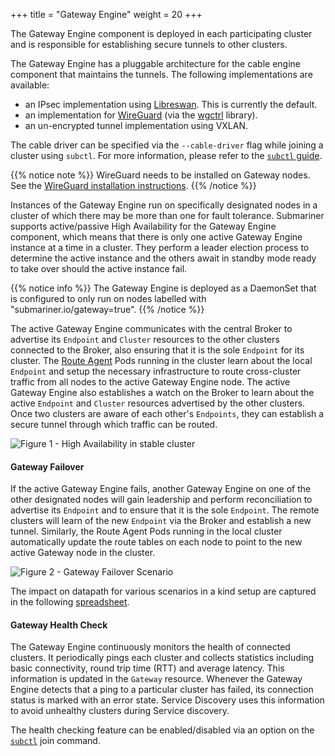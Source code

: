 +++
title =  "Gateway Engine"
weight = 20
+++

The Gateway Engine component is deployed in each participating cluster and
is responsible for establishing secure tunnels to other clusters.

The Gateway Engine has a pluggable architecture for the cable engine component
that maintains the tunnels. The following implementations are available:

* an IPsec implementation using [Libreswan](https://libreswan.org/). This is currently the default.
* an implementation for [WireGuard](https://www.wireguard.com/) (via the [wgctrl](https://github.com/WireGuard/wgctrl-go) library).
* an un-encrypted tunnel implementation using VXLAN.

The cable driver can be specified via the `--cable-driver` flag while joining a cluster using `subctl`. For more information, please refer
to the [`subctl` guide](../../../operations/deployment/subctl/).

{{% notice note %}}
WireGuard needs to be installed on Gateway nodes. See the [WireGuard installation instructions](https://www.wireguard.com/install/).
{{% /notice %}}

Instances of the Gateway Engine run on specifically designated nodes in a
cluster of which there may be more than one for fault tolerance. Submariner
supports active/passive High Availability for the Gateway Engine component,
which means that there is only one active Gateway Engine instance at a time
in a cluster. They perform a leader election process to determine the active
instance and the others await in standby mode ready to take over should the
active instance fail.

{{% notice info %}}
The Gateway Engine is deployed as a DaemonSet that is configured to only run
on nodes labelled with "submariner.io/gateway=true".
{{% /notice %}}

The active Gateway Engine communicates with the central Broker to advertise
its `Endpoint` and `Cluster` resources to the other clusters connected to the
Broker, also ensuring that it is the sole `Endpoint` for its cluster. The
[Route Agent](../route-agent/) Pods running in the cluster learn about the
local `Endpoint` and setup the necessary infrastructure to route cross-cluster
traffic from all nodes to the active Gateway Engine node. The active Gateway Engine
also establishes a watch on the Broker to learn about the active `Endpoint` and
`Cluster` resources advertised by the other clusters. Once two clusters are
aware of each other's `Endpoints`, they can establish a secure tunnel through
which traffic can be routed.

![Figure 1 - High Availability in stable cluster](/images/high-availability/HA_Cluster1.png)
<!-- Image Source: https://docs.google.com/presentation/d/180CtHZnr9PP5Rh98VEmkQz3ovc5AGXG9wosoHMLhgaY/edit -->

#### Gateway Failover

If the active Gateway Engine fails, another Gateway Engine on one of the
other designated nodes will gain leadership and perform reconciliation to
advertise its `Endpoint` and to ensure that it is the sole `Endpoint`. The
remote clusters will learn of the new `Endpoint` via the Broker and establish
a new tunnel. Similarly, the Route Agent Pods running in the local cluster
automatically update the route tables on each node to point to the new active
Gateway node in the cluster.

![Figure 2 - Gateway Failover Scenario](/images/high-availability/HA_Cluster2.png)
<!-- Image Source: https://docs.google.com/presentation/d/180CtHZnr9PP5Rh98VEmkQz3ovc5AGXG9wosoHMLhgaY/edit -->

The impact on datapath for various scenarios in a kind setup are captured in the
following [spreadsheet](https://docs.google.com/spreadsheets/d/1JsXsyRDDXkp6t55Gm-NP5EggWTyYi2yo27pyuDYwlpc/edit#gid=0).

#### Gateway Health Check

The Gateway Engine continuously monitors the health of connected clusters.
It periodically pings each cluster and collects statistics including basic connectivity,
round trip time (RTT) and average latency. This information is updated in the `Gateway`
resource. Whenever the Gateway Engine detects that a ping to a particular cluster has failed,
its connection status is marked with an error state. Service Discovery uses this information
to avoid unhealthy clusters during Service discovery.

The health checking feature can be enabled/disabled via an option on the
[`subctl`](../../../operations/deployment/subctl/#join-flags-healthcheck) join command.
